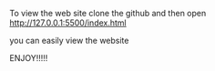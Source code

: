To view the web site 
clone the github 
and then open http://127.0.0.1:5500/index.html

you can easily view the website 

ENJOY!!!!!
